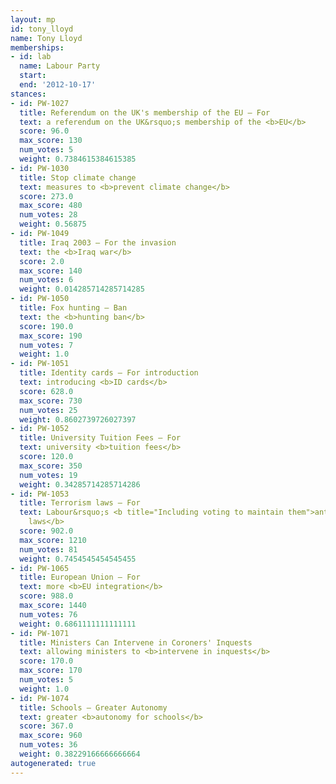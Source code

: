 ```yaml
---
layout: mp
id: tony_lloyd
name: Tony Lloyd
memberships:
- id: lab
  name: Labour Party
  start: 
  end: '2012-10-17'
stances:
- id: PW-1027
  title: Referendum on the UK's membership of the EU — For
  text: a referendum on the UK&rsquo;s membership of the <b>EU</b>
  score: 96.0
  max_score: 130
  num_votes: 5
  weight: 0.7384615384615385
- id: PW-1030
  title: Stop climate change
  text: measures to <b>prevent climate change</b>
  score: 273.0
  max_score: 480
  num_votes: 28
  weight: 0.56875
- id: PW-1049
  title: Iraq 2003 — For the invasion
  text: the <b>Iraq war</b>
  score: 2.0
  max_score: 140
  num_votes: 6
  weight: 0.014285714285714285
- id: PW-1050
  title: Fox hunting — Ban
  text: the <b>hunting ban</b>
  score: 190.0
  max_score: 190
  num_votes: 7
  weight: 1.0
- id: PW-1051
  title: Identity cards — For introduction
  text: introducing <b>ID cards</b>
  score: 628.0
  max_score: 730
  num_votes: 25
  weight: 0.8602739726027397
- id: PW-1052
  title: University Tuition Fees — For
  text: university <b>tuition fees</b>
  score: 120.0
  max_score: 350
  num_votes: 19
  weight: 0.34285714285714286
- id: PW-1053
  title: Terrorism laws — For
  text: Labour&rsquo;s <b title="Including voting to maintain them">anti-terrorism
    laws</b>
  score: 902.0
  max_score: 1210
  num_votes: 81
  weight: 0.7454545454545455
- id: PW-1065
  title: European Union — For
  text: more <b>EU integration</b>
  score: 988.0
  max_score: 1440
  num_votes: 76
  weight: 0.6861111111111111
- id: PW-1071
  title: Ministers Can Intervene in Coroners' Inquests
  text: allowing ministers to <b>intervene in inquests</b>
  score: 170.0
  max_score: 170
  num_votes: 5
  weight: 1.0
- id: PW-1074
  title: Schools — Greater Autonomy
  text: greater <b>autonomy for schools</b>
  score: 367.0
  max_score: 960
  num_votes: 36
  weight: 0.38229166666666664
autogenerated: true
---
```

